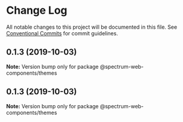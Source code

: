 # Change Log

All notable changes to this project will be documented in this file.
See [Conventional Commits](https://conventionalcommits.org) for commit guidelines.

## 0.1.3 (2019-10-03)

**Note:** Version bump only for package @spectrum-web-components/themes

## 0.1.3 (2019-10-03)

**Note:** Version bump only for package @spectrum-web-components/themes
